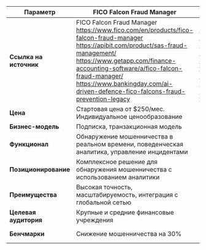 | Параметр           | FICO Falcon Fraud Manager                                                                                                                                                                                                                                                                                       | SAS Fraud Management                                                                                                                                                                                                                                                                                                                                                                         | Featurespace ARIC                                                                                                                                                                                                                                                                                                                                                   |
|--------------------|------------------------------------------------------------------------------------------------------------------------------------------------------------------------------------------------------------------------------------------------------------------------------------------------------------------|---------------------------------------------------------------------------------------------------------------------------------------------------------------------------------------------------------------------------------------------------------------------------------------------------------------------------------------------------------------------------------------------|---------------------------------------------------------------------------------------------------------------------------------------------------------------------------------------------------------------------------------------------------------------------------------------------------------------------------------------------------------------------|
| **Ссылка на источник** | FICO Falcon Fraud Manager  <br> https://www.fico.com/en/products/fico-falcon-fraud-manager  <br> https://apibit.com/product/sas-fraud-management/  <br> https://www.getapp.com/finance-accounting-software/a/fico-falcon-fraud-manager/  <br> https://www.bankingday.com/ai-driven-defence-fico-falcons-fraud-prevention-legacy | SAS Fraud Management  <br> https://www.sas.com/en_th/software/fraud-management/features-list.html  <br> https://www.sas.com/en_th/solutions/fraud-security-intelligence.html  <br> https://www.sas.com/en_th/software/how-to-buy/request-price-quote.html  <br> https://www.sas.com/en_gb/software/fraud-management.html  <br> https://www.about-fraud.com/providers/sas-institute/ | Featurespace ARIC  <br> https://www.featurespace.com/solutions/payment-fraud-prevention  <br> https://www.featurespace.com/wp-content/uploads/2021/04/ARIC-Risk-Hub-brochure-updated-Feb2021_1.pdf  <br> https://www.featurespace.com/aric-risk-hub  <br> https://www.featurespace.com/solutions/payment-fraud-prevention |
| **Цена**             | Стартовая цена от $250/мес. Индивидуальное ценообразование                                                                                                                                                                                                                                                    | Индивидуальное ценообразование                                                                                                                                                                                                                                                                                                                                                             | Индивидуальное ценообразование                                                                                                                                                                                                                                                                                                                                       |
| **Бизнес-модель**     | Подписка, транзакционная модель                                                                                                                                                                                                                                                                               | Подписка, лицензия                                                                                                                                                                                                                                                                                                                                                                          | Подписка, SaaS                                                                                                                                                                                                                                                                                                                                                       |
| **Функционал**        | Обнаружение мошенничества в реальном времени, поведенческая аналитика, управление инцидентами                                                                                                                                                                                                                | Мониторинг транзакций, аналитика, управление инцидентами                                                                                                                                                                                                                                                                                                                                   | Адаптивная поведенческая аналитика, машинное обучение, управление рисками                                                                                                                                                                                                                                                                                            |
| **Позиционирование**  | Комплексное решение для обнаружения мошенничества с использованием аналитики                                                                                                                                                                                                                                 | Решение для мониторинга и предотвращения мошенничества с использованием аналитики                                                                                                                                                                                                                                                                   | Платформа для предотвращения финансовых преступлений с использованием поведенческой аналитики                                                                                                                                                                                                                                                                        |
| **Преимущества**      | Высокая точность, масштабируемость, интеграция с глобальной сетью                                                                                                                                                                                                                                            | Обработка 100% транзакций в реальном времени, гибкость настройки                                                                                                                                                                                                                                                                                      | Снижение ложных срабатываний на 75%, высокая точность                                                                                                                                                                                                                                                                                                                 |
| **Целевая аудитория** | Крупные и средние финансовые учреждения                                                                                                                                                                                                                                                                       | Банки, платежные системы, страховые компании                                                                                                                                                                                                                                                                                                                                                | Банки, платежные провайдеры, страховые компании                                                                                                                                                                                                                                                                                                                      |
| **Бенчмарки**         | Снижение мошенничества на 30%                                                                                                                                                                                                                                                                                 | Обработка всех транзакций в реальном времени                                                                                                                                                                                                                                                                                                                                                | Снижение ложных срабатываний на 75%                                                                                                                                                                                                                                                                                                                                   |
